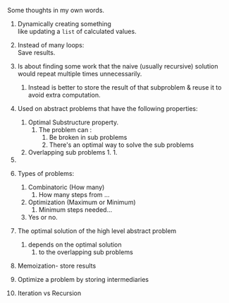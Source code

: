 
Some thoughts in my own words.  

1. Dynamically creating something  
    like updating a `list` of calculated values. 

1. Instead of many loops:   
    Save results. 

1. Is about finding some work that the naive (usually recursive) solution would repeat multiple times unnecessarily.
   1. Instead is better to store the result of that subproblem & reuse it to avoid extra computation.
1. Used on abstract problems that have the following properties:
   1. Optimal Substructure property.
      1. The problem can :
         1. Be broken in sub problems 
         1. There's an optimal way to solve the sub problems 
   1. Overlapping sub problems 
      1.
      1. 
1.
1. Types of problems:  
   1. Combinatoric (How many)
      1. How many steps from ...
   1. Optimization (Maximum or Minimum)
      1. Minimum steps needed...
   1. Yes or no.  
1. The optimal solution of the high level abstract problem 
   1. depends on the optimal solution 
      1. to the overlapping sub problems 

1. Memoization- store results 
1. Optimize a problem by storing intermediaries 

1. Iteration vs Recursion 
